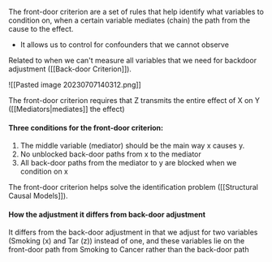 The front-door criterion are a set of rules that help identify what variables to condition on, when a certain variable mediates (chain) the path from the cause to the effect. 
- It allows us to control for confounders that we cannot observe

Related to when we can't measure all variables that we need for backdoor adjustment ([[Back-door Criterion]]). 

![[Pasted image 20230707140312.png]]

The front-door criterion requires that Z transmits the entire effect of X on Y ([[Mediators|mediates]] the effect)

#### Three conditions for the front-door criterion:
1. The middle variable (mediator) should be the main way x causes y.  
2. No unblocked back-door paths from x to the mediator  
3. All back-door paths from the mediator to y are blocked when we condition on x


The front-door criterion helps solve the identification problem ([[Structural Causal Models]]). 


#### How the adjustment it differs from back-door adjustment
It differs from the back-door adjustment in that we adjust for two variables (Smoking (x) and Tar (z)) instead of one, and these variables lie on the front-door path from Smoking to Cancer rather than the back-door path